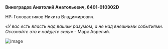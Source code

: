 **Виноградов Анатолий Анатольевич, 6401-010302D**

НР: Головастиков Никита Владимирович.

_«У вас есть власть над вашим разумом, а не над внешними событиями. Осознайте это и найдете силу»_ - Марк Аврелий.

![image](https://github.com/user-attachments/assets/4e730e08-5c17-41db-b66d-3d9918be9448)
